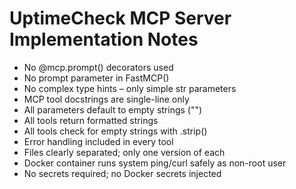 # UptimeCheck MCP Server Implementation Notes

- No @mcp.prompt() decorators used
- No prompt parameter in FastMCP()
- No complex type hints – only simple str parameters
- MCP tool docstrings are single-line only
- All parameters default to empty strings ("")
- All tools return formatted strings
- All tools check for empty strings with .strip()
- Error handling included in every tool
- Files clearly separated; only one version of each
- Docker container runs system ping/curl safely as non-root user
- No secrets required; no Docker secrets injected
